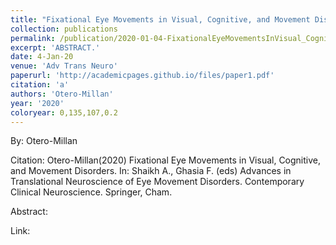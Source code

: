 ```yaml
---
title: "Fixational Eye Movements in Visual, Cognitive, and Movement Disorders"
collection: publications
permalink: /publication/2020-01-04-FixationalEyeMovementsInVisual_Cognitive_AndMovementDisorders
excerpt: 'ABSTRACT.'
date: 4-Jan-20
venue: 'Adv Trans Neuro'
paperurl: 'http://academicpages.github.io/files/paper1.pdf'
citation: 'a'
authors: 'Otero-Millan'
year: '2020'
coloryear: 0,135,107,0.2
---
```


By: Otero-Millan

Citation: Otero-Millan(2020) Fixational Eye Movements in Visual, Cognitive, and Movement Disorders. In: Shaikh A., Ghasia F. (eds) Advances in Translational Neuroscience of Eye Movement Disorders. Contemporary Clinical Neuroscience. Springer, Cham.

Abstract: 

Link: 
